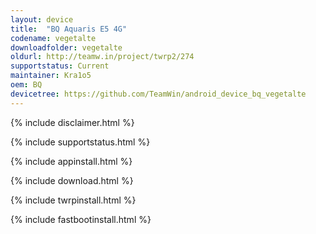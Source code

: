 ```yaml
---
layout: device
title:  "BQ Aquaris E5 4G"
codename: vegetalte
downloadfolder: vegetalte
oldurl: http://teamw.in/project/twrp2/274
supportstatus: Current
maintainer: Kra1o5
oem: BQ
devicetree: https://github.com/TeamWin/android_device_bq_vegetalte
---
```


{% include disclaimer.html %}

{% include supportstatus.html %}

{% include appinstall.html %}

{% include download.html %}

{% include twrpinstall.html %}

{% include fastbootinstall.html %}
